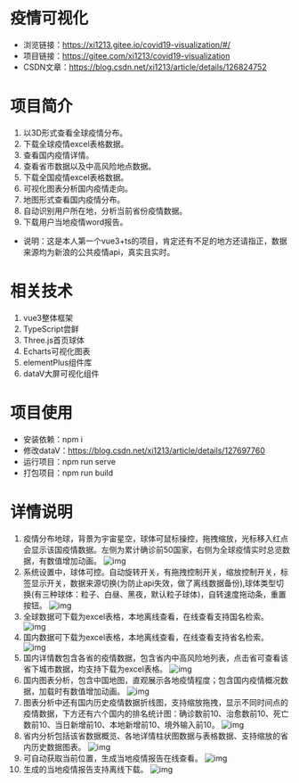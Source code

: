 # 疫情可视化
* 浏览链接：https://xi1213.gitee.io/covid19-visualization/#/
* 项目链接：https://gitee.com/xi1213/covid19-visualization
* CSDN文章：https://blog.csdn.net/xi1213/article/details/126824752
# 项目简介
1. 以3D形式查看全球疫情分布。
2. 下载全球疫情excel表格数据。
3. 查看国内疫情详情。
4. 查看省市数据以及中高风险地点数据。
5. 下载全国疫情excel表格数据。
6. 可视化图表分析国内疫情走向。
7. 地图形式查看国内疫情分布。
8. 自动识别用户所在地，分析当前省份疫情数据。
9. 下载用户当地疫情word报告。
* 说明：这是本人第一个vue3+ts的项目，肯定还有不足的地方还请指正，数据来源均为新浪的公共疫情api，真实且实时。
# 相关技术
1. vue3整体框架
2. TypeScript尝鲜
3. Three.js首页球体
4. Echarts可视化图表
5. elementPlus组件库
6. dataV大屏可视化组件
# 项目使用
* 安装依赖：npm i
* 修改dataV：https://blog.csdn.net/xi1213/article/details/127697760
* 运行项目：npm run serve
* 打包项目：npm run build
# 详情说明
1. 疫情分布地球，背景为宇宙星空，球体可鼠标操控，拖拽缩放，光标移入红点会显示该国疫情数据。左侧为累计确诊前50国家，右侧为全球疫情实时总览数据，有数值增加动画。
![img](./mdImg/1.jpg)
2. 系统设置中，球体可控。自动旋转开关，有拖拽控制开关，缩放控制开关，标签显示开关，数据来源切换(为防止api失效，做了离线数据备份),球体类型切换(有三种球体：粒子、白昼、黑夜，默认粒子球体)，自转速度拖动条，重置按钮。
![img](./mdImg/2.jpg)
3. 全球数据可下载为excel表格，本地离线查看，在线查看支持国名检索。
![img](./mdImg/3.jpg)
4. 国内数据可下载为excel表格，本地离线查看，在线查看支持省名检索。
![img](./mdImg/7.jpg)
5. 国内详情数包含各省的疫情数据，包含省内中高风险地列表，点击省可查看该省下城市数据，均支持下载为excel表格。
![img](./mdImg/4.jpg)
6. 国内图表分析，包含中国地图，直观展示各地疫情程度；包含国内疫情概况数据，加载时有数值增加动画。
![img](./mdImg/5.jpg)
7. 图表分析中还有国内历史疫情数据折线图，支持缩放拖拽，显示不同时间点的疫情数据，下方还有六个国内的排名统计图：确诊数前10、治愈数前10、死亡数前10、当日新增前10、本地新增前10、境外输入前10。
![img](./mdImg/6.jpg)
8. 省内分析包括该省数据概览、各地详情柱状图数据与表格数据、支持缩放的省内历史数据图表。
![img](./mdImg/8.jpg)
9. 可自动获取当前位置，生成当地疫情报告在线查看。
![img](./mdImg/9.jpg)
10. 生成的当地疫情报告支持离线下载。
![img](./mdImg/10.jpg)